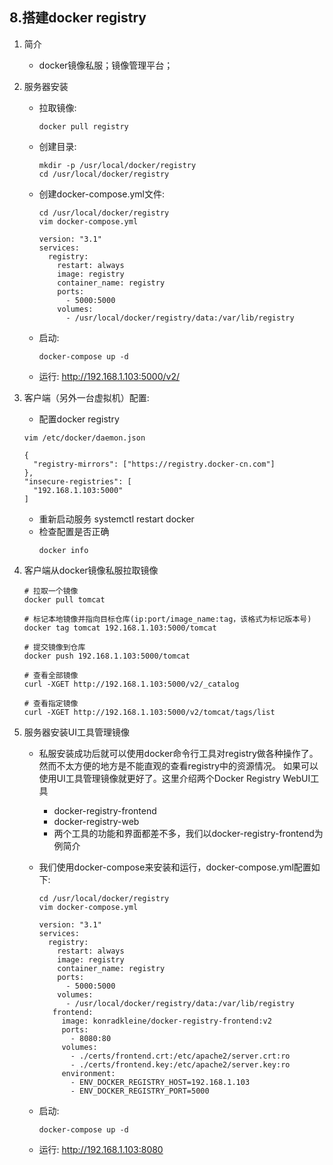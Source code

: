 ## 8.搭建docker registry

1. 简介
    + docker镜像私服；镜像管理平台；

2. 服务器安装
    + 拉取镜像: 
        ```shell 
        docker pull registry
        ```
    + 创建目录:
        ```shell 
        mkdir -p /usr/local/docker/registry
        cd /usr/local/docker/registry
        ```
    + 创建docker-compose.yml文件:
        ```shell 
        cd /usr/local/docker/registry
        vim docker-compose.yml
        
        version: "3.1"
        services:
          registry:
            restart: always
            image: registry
            container_name: registry
            ports:
              - 5000:5000
            volumes:
              - /usr/local/docker/registry/data:/var/lib/registry
        ```
    + 启动:
        ```shell 
        docker-compose up -d
        ```
    + 运行: http://192.168.1.103:5000/v2/

3. 客户端（另外一台虚拟机）配置:
    + 配置docker registry
    ```shell 
    vim /etc/docker/daemon.json
    
    {
      "registry-mirrors": ["https://registry.docker-cn.com"]
    },
    "insecure-registries": [
      "192.168.1.103:5000"
    ]
    ```
    + 重新启动服务
        systemctl restart docker
    + 检查配置是否正确
       ```shell 
       docker info
       ```

4. 客户端从docker镜像私服拉取镜像
   ```shell 
   # 拉取一个镜像
   docker pull tomcat
   
   # 标记本地镜像并指向目标仓库(ip:port/image_name:tag，该格式为标记版本号)
   docker tag tomcat 192.168.1.103:5000/tomcat
   
   # 提交镜像到仓库
   docker push 192.168.1.103:5000/tomcat
   
   # 查看全部镜像
   curl -XGET http://192.168.1.103:5000/v2/_catalog
   
   # 查看指定镜像
   curl -XGET http://192.168.1.103:5000/v2/tomcat/tags/list
   ```
   
5. 服务器安装UI工具管理镜像
    + 私服安装成功后就可以使用docker命令行工具对registry做各种操作了。 然而不太方便的地方是不能直观的查看registry中的资源情况。 如果可以使用UI工具管理镜像就更好了。这里介绍两个Docker Registry WebUI工具
        + docker-registry-frontend
        + docker-registry-web
        + 两个工具的功能和界面都差不多，我们以docker-registry-frontend为例简介

    + 我们使用docker-compose来安装和运行，docker-compose.yml配置如下:
       ```shell 
       cd /usr/local/docker/registry
       vim docker-compose.yml
       
       version: "3.1"
       services:
         registry:
           restart: always
           image: registry
           container_name: registry
           ports:
             - 5000:5000
           volumes:
             - /usr/local/docker/registry/data:/var/lib/registry
          frontend:
            image: konradkleine/docker-registry-frontend:v2
            ports:
              - 8080:80
            volumes:
              - ./certs/frontend.crt:/etc/apache2/server.crt:ro
              - ./certs/frontend.key:/etc/apache2/server.key:ro
            environment:
              - ENV_DOCKER_REGISTRY_HOST=192.168.1.103
              - ENV_DOCKER_REGISTRY_PORT=5000
       ```
    + 启动:
        ```shell 
        docker-compose up -d
        ```
    + 运行: http://192.168.1.103:8080